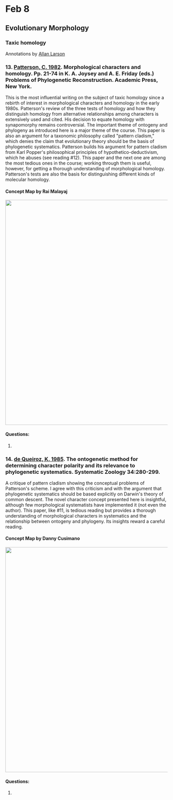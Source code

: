 # Feb 8

## Evolutionary Morphology

### Taxic homology

Annotations by [Allan Larson](https://biology.wustl.edu/people/allan-larson)  

###   13. [Patterson, C. 1982](https://drive.google.com/drive/u/0/folders/1ocqMPD5gX9xi4VQy_5OtU5wSyg-X8ftM). Morphological characters and homology. Pp. 21-74 in K. A. Joysey and A. E. Friday (eds.) Problems of Phylogenetic Reconstruction. Academic Press, New York.   

   This is the most influential writing on the subject of taxic homology since a rebirth of interest in morphological characters and homology in the early 1980s. Patterson's review of the three tests of homology and how they distinguish homology from alternative relationships among characters is extensively used and cited. His decision to equate homology with synapomorphy remains controversial. The important theme of ontogeny and phylogeny as introduced here is a major theme of the course. This paper is also an argument for a taxonomic philosophy called "pattern cladism," which denies the claim that evolutionary theory should be the basis of phylogenetic systematics. Patterson builds his argument for pattern cladism from Karl Popper's philosophical principles of hypothetico-deductivism, which he abuses (see reading #12). This paper and the next one are among the most tedious ones in the course; working through them is useful, however, for getting a thorough understanding of morphological homology. Patterson's tests are also the basis for distinguishing different kinds of molecular homology.

#### Concept Map by Rai Malayaj
<img width="700" src="" >

#### Questions:
1. 


 ###  14. [de Queiroz, K. 1985](https://drive.google.com/drive/u/0/folders/1ocqMPD5gX9xi4VQy_5OtU5wSyg-X8ftM). The ontogenetic method for determining character polarity and its relevance to phylogenetic systematics. Systematic Zoology 34:280-299.     

   A critique of pattern cladism showing the conceptual problems of Patterson's scheme. I agree with this criticism and with the argument that phylogenetic systematics should be based explicitly on Darwin's theory of common descent. The novel character concept presented here is insightful, although few morphological systematists have implemented it (not even the author). This paper, like #11, is tedious reading but provides a thorough understanding of morphological characters in systematics and the relationship between ontogeny and phylogeny. Its insights reward a careful reading.

#### Concept Map by Danny Cusimano   
<img width="700" src="" >

#### Questions:  
1. 